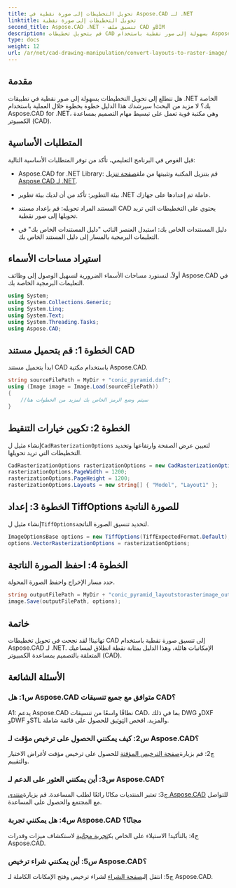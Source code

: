 ```yaml
---
title: تحويل التخطيطات إلى صورة نقطية في Aspose.CAD لـ .NET
linktitle: تحويل التخطيطات إلى صورة نقطية
second_title: Aspose.CAD .NET - تنسيق ملف CAD وBIM
description: قم بتحويل تخطيطات CAD بسهولة إلى صور نقطية باستخدام Aspose.CAD لـ .NET. عزز تطويرك من خلال إمكانات معالجة CAD القوية.
type: docs
weight: 12
url: /ar/net/cad-drawing-manipulation/convert-layouts-to-raster-image/
---
```

## مقدمة

هل تتطلع إلى تحويل التخطيطات بسهولة إلى صور نقطية في تطبيقات .NET الخاصة بك؟ لا مزيد من البحث! سيرشدك هذا الدليل خطوة بخطوة خلال العملية باستخدام Aspose.CAD for .NET، وهي مكتبة قوية تعمل على تبسيط مهام التصميم بمساعدة الكمبيوتر (CAD).

## المتطلبات الأساسية

قبل الغوص في البرنامج التعليمي، تأكد من توفر المتطلبات الأساسية التالية:

- Aspose.CAD for .NET Library: قم بتنزيل المكتبة وتثبيتها من ملف[صفحة تنزيل Aspose.CAD لـ .NET](https://releases.aspose.com/cad/net/).

- بيئة التطوير: تأكد من أن لديك بيئة تطوير .NET عاملة تم إعدادها على جهازك.

- المستند المراد تحويله: قم بإعداد مستند CAD يحتوي على التخطيطات التي تريد تحويلها إلى صور نقطية.

- دليل المستندات الخاص بك: استبدل العنصر النائب "دليل المستندات الخاص بك" في التعليمات البرمجية بالمسار إلى دليل المستند الخاص بك.

## استيراد مساحات الأسماء

أولاً، لنستورد مساحات الأسماء الضرورية لتسهيل الوصول إلى وظائف Aspose.CAD في التعليمات البرمجية الخاصة بك.

```csharp
using System;
using System.Collections.Generic;
using System.Linq;
using System.Text;
using System.Threading.Tasks;
using Aspose.CAD;
```

## الخطوة 1: قم بتحميل مستند CAD

ابدأ بتحميل مستند CAD باستخدام مكتبة Aspose.CAD.

```csharp
string sourceFilePath = MyDir + "conic_pyramid.dxf";
using (Image image = Image.Load(sourceFilePath))
{
    //سيتم وضع الرمز الخاص بك لمزيد من الخطوات هنا
}
```

## الخطوة 2: تكوين خيارات التنقيط

 إنشاء مثيل ل`CadRasterizationOptions` لتعيين عرض الصفحة وارتفاعها وتحديد التخطيطات التي تريد تحويلها.

```csharp
CadRasterizationOptions rasterizationOptions = new CadRasterizationOptions();
rasterizationOptions.PageWidth = 1200;
rasterizationOptions.PageHeight = 1200;
rasterizationOptions.Layouts = new string[] { "Model", "Layout1" };
```

## الخطوة 3: إعداد TiffOptions للصورة الناتجة

 إنشاء مثيل ل`TiffOptions`لتحديد تنسيق الصورة الناتجة.

```csharp
ImageOptionsBase options = new TiffOptions(TiffExpectedFormat.Default);
options.VectorRasterizationOptions = rasterizationOptions;
```

## الخطوة 4: احفظ الصورة الناتجة

حدد مسار الإخراج واحفظ الصورة المحولة.

```csharp
string outputFilePath = MyDir + "conic_pyramid_layoutstorasterimage_out.tiff";
image.Save(outputFilePath, options);
```

## خاتمة

تهانينا! لقد نجحت في تحويل تخطيطات CAD إلى تنسيق صورة نقطية باستخدام Aspose.CAD لـ .NET. الإمكانيات هائلة، وهذا الدليل بمثابة نقطة انطلاق لمساعيك المتعلقة بالتصميم بمساعدة الكمبيوتر (CAD).

## الأسئلة الشائعة

### س1: هل Aspose.CAD متوافق مع جميع تنسيقات CAD؟

 A1: يدعم Aspose.CAD نطاقًا واسعًا من تنسيقات CAD، بما في ذلك DWG وDXF وDWF وSTL والمزيد. افحص ال[توثيق](https://reference.aspose.com/cad/net/) للحصول على قائمة شاملة.

### س2: كيف يمكنني الحصول على ترخيص مؤقت لـ Aspose.CAD؟

 ج2: قم بزيارة[صفحة الترخيص المؤقتة](https://purchase.aspose.com/temporary-license/) للحصول على ترخيص مؤقت لأغراض الاختبار والتقييم.

### س3: أين يمكنني العثور على الدعم لـ Aspose.CAD؟

 ج3: تعتبر المنتديات مكانًا رائعًا لطلب المساعدة. قم بزيارة[منتدى Aspose.CAD](https://forum.aspose.com/c/cad/19) للتواصل مع المجتمع والحصول على المساعدة.

### س4: هل يمكنني تجربة Aspose.CAD مجانًا؟

 ج4: بالتأكيد! الاستيلاء على الخاص بك[تجربة مجانية](https://releases.aspose.com/) لاستكشاف ميزات وقدرات Aspose.CAD.

### س5: أين يمكنني شراء ترخيص Aspose.CAD؟

 ج5: انتقل إلى[صفحة الشراء](https://purchase.aspose.com/buy) لشراء ترخيص وفتح الإمكانات الكاملة لـ Aspose.CAD.
